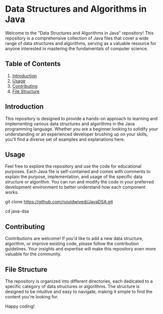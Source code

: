 # Data Structures and Algorithms in Java

Welcome to the "Data Structures and Algorithms in Java" repository! This repository is a comprehensive collection of Java files that cover a wide range of data structures and algorithms, serving as a valuable resource for anyone interested in mastering the fundamentals of computer science.

## Table of Contents

1. [Introduction](#introduction)
2. [Usage](#usage)
3. [Contributing](#contributing)
4. [File Structure](#file-structure)

## Introduction

This repository is designed to provide a hands-on approach to learning and implementing various data structures and algorithms in the Java programming language. Whether you are a beginner looking to solidify your understanding or an experienced developer brushing up on your skills, you'll find a diverse set of examples and explanations here.

## Usage

Feel free to explore the repository and use the code for educational purposes. Each Java file is self-contained and comes with comments to explain the purpose, implementation, and usage of the specific data structure or algorithm. You can run and modify the code in your preferred development environment to better understand how each component works.

<!-- Clone the repository -->
git clone https://github.com/rujuldwivedi/JavaDSA.git

<!-- Change directory to the cloned repository -->
cd java-dsa

## Contributing

Contributions are welcome! If you'd like to add a new data structure, algorithm, or improve existing code, please follow the contribution guidelines. Your insights and expertise will make this repository even more valuable for the community.

## File Structure

The repository is organized into different directories, each dedicated to a specific category of data structures or algorithms. The structure is designed to be intuitive and easy to navigate, making it simple to find the content you're looking for.

<!--

/java-dsa
    /src
        /datastructures
            LinkedList.java
            BinaryTree.java
            ...
        /algorithms
            Sorting.java
            Searching.java
            ...
    README.md
    CONTRIBUTING.md
    LICENSE

-->

Happy coding!
